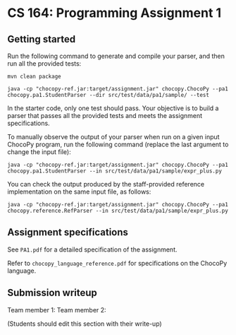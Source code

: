 # CS 164: Programming Assignment 1

## Getting started

Run the following command to generate and compile your parser, and then run all the provided tests:

```
mvn clean package

java -cp "chocopy-ref.jar:target/assignment.jar" chocopy.ChocoPy --pa1 chocopy.pa1.StudentParser --dir src/test/data/pa1/sample/ --test
```

In the starter code, only one test should pass. Your objective is to build a parser that passes all the provided tests and meets the assignment specifications.

To manually observe the output of your parser when run on a given input ChocoPy program, run the following command (replace the last argument to change the input file):

```
java -cp "chocopy-ref.jar:target/assignment.jar" chocopy.ChocoPy --pa1 chocopy.pa1.StudentParser --in src/test/data/pa1/sample/expr_plus.py
```

You can check the output produced by the staff-provided reference implementation on the same input file, as follows:

```
java -cp "chocopy-ref.jar:target/assignment.jar" chocopy.ChocoPy --pa1 chocopy.reference.RefParser --in src/test/data/pa1/sample/expr_plus.py
```

## Assignment specifications

See `PA1.pdf` for a detailed specification of the assignment.

Refer to `chocopy_language_reference.pdf` for specifications on the ChocoPy language. 

## Submission writeup

Team member 1: 
Team member 2: 

(Students should edit this section with their write-up)
